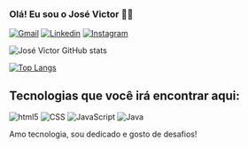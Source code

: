 ### Olá! Eu sou o José Victor 👨‍💻

[![Gmail](https://img.shields.io/badge/Gmail-D14836?style=for-the-badge&logo=gmail&logoColor=white)](lopsvictor8@gmail.com)
[![Linkedin](https://img.shields.io/badge/LinkedIn-0077B5?style=for-the-badge&logo=linkedin&logoColor=white)](https://linkedin.com/in/jos%C3%A9-victor-0434a914a/)
[![Instagram](https://img.shields.io/badge/Instagram-E4405F?style=for-the-badge&logo=instagram&logoColor=white)](https://instagram.com/lopsvictor08/)

![José Victor GitHub stats](https://github-readme-stats.vercel.app/api?username=Victorlp08&show_icons=true&theme=tokyonight)

[![Top Langs](https://github-readme-stats.vercel.app/api/top-langs/?username=Victorlp08&layout=compact)](https://github.com/anuraghazra/github-readme-stats)

## Tecnologias que você irá encontrar aqui:

<div display="inline_block">
<img aling="center" alt="html5" src="https://img.shields.io/badge/HTML5-E34F26?style=for-the-badge&logo=html5&logoColor=white">
<img aling="center" alt="CSS" src="https://img.shields.io/badge/CSS3-1572B6?style=for-the-badge&logo=css3&logoColor=white">
<img aling="center" alt="JavaScript" src="https://img.shields.io/badge/JavaScript-F7DF1E?style=for-the-badge&logo=javascript&logoColor=black">
<img aling="center" alt="Java" src="https://img.shields.io/badge/Java-ED8B00?style=for-the-badge&logo=java&logoColor=white">
</div>

Amo tecnologia, sou dedicado e gosto de desafios!
